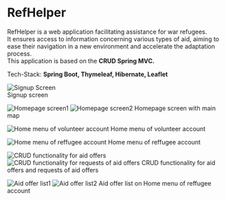 # RefHelper 
RefHelper is a web application facilitating assistance for war refugees.  
It ensures access to information concerning various types of aid, aiming to ease their navigation in a new environment and accelerate the adaptation process.  
This application is based on the **CRUD Spring MVC.**  

Tech-Stack: **Spring Boot, Thymeleaf, Hibernate, Leaflet**  

![Signup Screen](https://github.com/w4kened/RefHelper/assets/46037103/eaefe3e9-9656-4b94-b6fa-948335a06440)  
Signup screen

![Homepage screen1](https://github.com/w4kened/RefHelper/assets/46037103/2a2b6955-cd91-4624-85e2-c72633969349)
![Homepage screen2](https://github.com/w4kened/RefHelper/assets/46037103/8e41eaed-d354-4fc5-96ba-b7cf46ee74e4)
Homepage screen with main map




![Home menu of volunteer account](https://github.com/w4kened/RefHelper/assets/46037103/81dda0c4-e6c7-4e93-abe8-26fc9fd45dcb)
Home menu of volunteer account

![Home menu of reffugee account](https://github.com/w4kened/RefHelper/assets/46037103/2f1fd935-f225-4b38-9edb-a91bff559e54)
Home menu of reffugee account

![CRUD functionality for aid offers](https://github.com/w4kened/RefHelper/assets/46037103/5fc11848-e266-4eef-a3be-0d6a7ce8152a)
![CRUD functionality for requests of aid offers](https://github.com/w4kened/RefHelper/assets/46037103/24dbf17a-b470-4126-b148-f77a0157f4ba)
CRUD functionality for aid offers and requests of aid offers

![Aid offer list1](https://github.com/w4kened/RefHelper/assets/46037103/a0274ea4-659c-411c-b9bb-c1e567faf7e7)
![Aid offer list2](https://github.com/w4kened/RefHelper/assets/46037103/0c9ad75f-5ef8-4a79-be85-f6177a3c4571)
Aid offer list on Home menu of reffugee account

